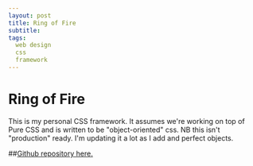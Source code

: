 ```yaml
---
layout: post
title: Ring of Fire
subtitle:
tags:
  web design
  css
  framework
---
```


# Ring of Fire

This is my personal CSS framework. It assumes we're working on top of Pure CSS and is written to be "object-oriented" css. NB this isn't "production" ready. I'm updating it a lot as I add and perfect objects.

##[Github repository here.](https://github.com/johnmccartin/ring-of-fire)


